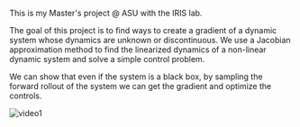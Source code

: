 This is my Master's project @ ASU with the IRIS lab. 

The goal of this project is to find ways to create a gradient of a dynamic system whose dynamics are unknown or discontinuous. 
We use a Jacobian approximation method to find the linearized dynamics of a non-linear dynamic system and solve a simple control problem. 

We can show that even if the system is a black box, by sampling the forward rollout of the system we can get the gradient and optimize the controls.



![video1](https://github.com/hussainsail2002/Adaptive-Gradient-fields-for-robot-planning-and-control/assets/32453875/44627b4c-aabf-4cff-a8ba-3d38dc7c5a53)
